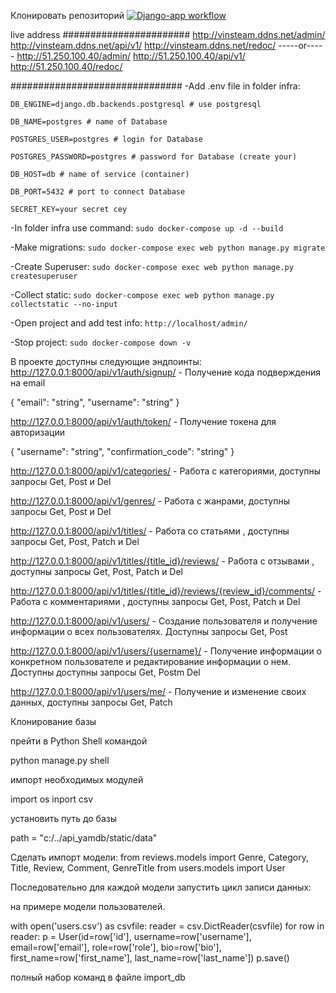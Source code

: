 Клонировать репозиторий
[![Django-app workflow](https://github.com/Vinsya87/yamdb_final/actions/workflows/yamdb_workflow.yml/badge.svg?branch=master)](https://github.com/Vinsya87/yamdb_final/actions/workflows/yamdb_workflow.yml)


live address #######################
http://vinsteam.ddns.net/admin/
http://vinsteam.ddns.net/api/v1/
http://vinsteam.ddns.net/redoc/
-----or-----
http://51.250.100.40/admin/
http://51.250.100.40/api/v1/
http://51.250.100.40/redoc/


###############################
-Add .env file in folder infra:

```DB_ENGINE=django.db.backends.postgresql # use postgresql```

```DB_NAME=postgres # name of Database```

```POSTGRES_USER=postgres # login for Database```

```POSTGRES_PASSWORD=postgres # password for Database (create your)```

```DB_HOST=db # name of service (container)```

```DB_PORT=5432 # port to connect Database```

```SECRET_KEY=your secret cey```

-In folder infra use command:
```sudo docker-compose up -d --build```

-Make migrations:
```sudo docker-compose exec web python manage.py migrate```

-Create Superuser:
```sudo docker-compose exec web python manage.py createsuperuser```

-Collect static:
```sudo docker-compose exec web python manage.py collectstatic --no-input ```

-Open project and add test info:
```http://localhost/admin/```

-Stop project:
```sudo docker-compose down -v```

В проекте доступны следующие эндпоинты:
http://127.0.0.1:8000/api/v1/auth/signup/  - Получение кода подверждения на email

{
"email": "string",
"username": "string"
}

http://127.0.0.1:8000/api/v1/auth/token/ - Получение токена для авторизации

{
"username": "string",
"confirmation_code": "string"
}

http://127.0.0.1:8000/api/v1/categories/ - Работа с категориями, доступны запросы Get, Post и Del

http://127.0.0.1:8000/api/v1/genres/ - Работа с жанрами, доступны запросы Get, Post и Del

http://127.0.0.1:8000/api/v1/titles/ - Работа со статьями , доступны запросы Get, Post, Patch и Del

http://127.0.0.1:8000/api/v1/titles/{title_id}/reviews/  - Работа с отзывами , доступны запросы Get, Post, Patch и Del

http://127.0.0.1:8000/api/v1/titles/{title_id}/reviews/{review_id}/comments/ - Работа с комментариями , доступны запросы Get, Post, Patch и Del

http://127.0.0.1:8000/api/v1/users/ - Создание пользователя и получение информации о всех пользователях. Доступны запросы Get, Post

http://127.0.0.1:8000/api/v1/users/{username}/ - Получение информации о конкретном пользователе и редактирование информации о нем. Доступны доступны запросы Get, Postm Del

http://127.0.0.1:8000/api/v1/users/me/ - Получение и изменение своих данных, доступны запросы Get, Patch

Клонирование базы

прейти в Python Shell командой

python manage.py shell

импорт необходимых модулей

import os
inport csv

установить путь до базы

path = "с:/../api_yamdb/static/data"

Сделать импорт модели:
from reviews.models import Genre, Category, Title, Review, Comment, GenreTitle
from users.models import User

Последовательно для каждой модели запустить цикл записи данных:

на примере модели пользователей.

with open('users.csv') as csvfile:
    reader = csv.DictReader(csvfile)
    for row in reader:
        p = User(id=row['id'], username=row['username'], email=row['email'], role=row['role'], bio=row['bio'], first_name=row['first_name'], last_name=row['last_name'])
        p.save()

полный набор команд в файле import_db